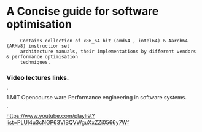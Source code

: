# A Concise guide for software optimisation 

```
     Contains collection of x86_64 bit (amd64 , intel64) & Aarch64 (ARMv8) instruction set     
     architecture manuals, their implementations by different vendors & performance optimisation 
     techniques.  
```
### Video lectures links.
`  
    1.MIT Opencourse ware  Performance engineering in software systems.
    
`    
    https://www.youtube.com/playlist?list=PLUl4u3cNGP63VIBQVWguXxZZi0566y7Wf


